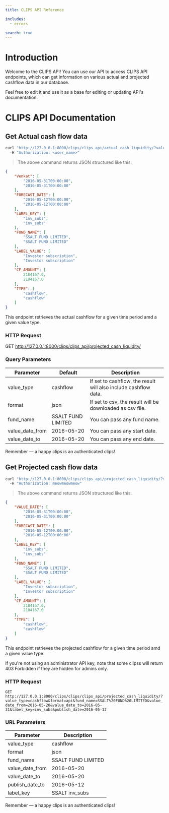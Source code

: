 ```yaml
---
title: CLIPS API Reference

includes:
  - errors

search: true
---
```


# Introduction

Welcome to the CLIPS API! You can use our API to access CLIPS API endpoints, which can get information on various actual and projected cashflow data in our database.

Feel free to edit it and use it as a base for editing or updating API's documentation.

# CLIPS API Documentation

## Get Actual cash flow data

```bash
curl "http://127.0.0.1:8000/clips/clips_api/actual_cash_liquidity/?value_type=cashflow&format=api&fund_name=SSALT%20FUND%20LIMITED&value_date_from=2016-05-20&value_date_to=2016-05-31&label_key=inv_subs&publish_date=2016-05-12"
  -H "Authorization: <user_name>"
```

> The above command returns JSON structured like this:

```json
{
    "Venkat": [
        "2016-05-31T00:00:00",
        "2016-05-31T00:00:00"
    ],
    "FORECAST_DATE": [
        "2016-05-12T00:00:00",
        "2016-05-12T00:00:00"
    ],
    "LABEL_KEY": [
        "inv_subs",
        "inv_subs"
    ],
    "FUND_NAME": [
        "SSALT FUND LIMITED",
        "SSALT FUND LIMITED"
    ],
    "LABEL_VALUE": [
        "Investor subscription",
        "Investor subscription"
    ],
    "CF_AMOUNT": [
        2184167.0,
        2184167.0
    ],
    "TYPE": [
        "cashflow",
        "cashflow"
    ]
}
```

This endpoint retrieves the actual cashflow for a given time period amd a given value type.


### HTTP Request

GET http://127.0.0.1:8000/clips/clips_api/projected_cash_liquidity/

### Query Parameters

Parameter | Default | Description
--------- | ------- | -----------
value_type | cashflow | If set to cashflow, the result will also include cashflow data.
format | json | If set to csv, the result will be downloaded as csv file.
fund_name | SSALT FUND LIMITED | You can pass any fund name.
value_date_from | 2016-05-20 | You can pass any start date.
value_date_to | 2016-05-20 | You can pass any end date.

<aside class="success">
Remember — a happy clips is an authenticated clips!
</aside>

## Get Projected cash flow data

```bash
curl "http://127.0.0.1:8000/clips/clips_api/projected_cash_liquidity/?value_type=cashflow&format=api&fund_name=SSALT%20FUND%20LIMITED&value_date_from=2016-05-20&value_date_to=2016-05-31&label_key=inv_subs&publish_date=2016-05-12"
  -H "Authorization: meowmeowmeow"
```

> The above command returns JSON structured like this:

```json
{
    "VALUE_DATE": [
        "2016-05-31T00:00:00",
        "2016-05-31T00:00:00"
    ],
    "FORECAST_DATE": [
        "2016-05-12T00:00:00",
        "2016-05-12T00:00:00"
    ],
    "LABEL_KEY": [
        "inv_subs",
        "inv_subs"
    ],
    "FUND_NAME": [
        "SSALT FUND LIMITED",
        "SSALT FUND LIMITED"
    ],
    "LABEL_VALUE": [
        "Investor subscription",
        "Investor subscription"
    ],
    "CF_AMOUNT": [
        2184167.0,
        2184167.0
    ],
    "TYPE": [
        "cashflow",
        "cashflow"
    ]
}
```

This endpoint retrieves the projected cashflow for a given time period amd a given value type.

<aside class="warning">If you're not using an administrator API key, note that some clipss will return 403 Forbidden if they are hidden for admins only.</aside>

### HTTP Request

`GET http://127.0.0.1:8000/clips/clips/clips_api/projected_cash_liquidity/?value_type=cashflow&format=api&fund_name=SSALT%20FUND%20LIMITED&value_date_from=2016-05-20&value_date_to=2016-05-31&label_key=inv_subs&publish_date=2016-05-12`

### URL Parameters

Parameter | Description
--------- | -----------
value_type | cashflow | If set to cashflow, the result will also include cashflow data.
format | json | If set to csv, the result will be downloaded as csv file.
fund_name | SSALT FUND LIMITED | You can pass any fund name.
value_date_from | 2016-05-20 | You can pass any start date.
value_date_to | 2016-05-20 | You can pass any end date.
publish_date_to | 2016-05-12 | You can pass any end date.
label_key | SSALT inv_subs | You can pass any fund name.

<aside class="success">
Remember — a happy clips is an authenticated clips!
</aside>
